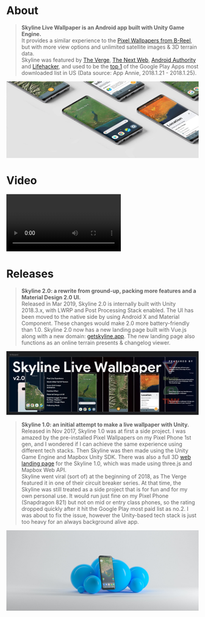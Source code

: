 # About

> **Skyline Live Wallpaper is an Android app built with Unity Game Engine.**   
It provides a similar experience to the [Pixel Wallpapers from B-Reel](https://www.b-reel.com/work/google-pixel-wallpapers), but with more view options and unlimited satellite images & 3D terrain data.  
Skyline was featured by [The Verge](https://www.theverge.com/circuitbreaker/2018/1/20/16909558/skyline-android-app-wallpaper-live-map-location), [The Next Web](https://thenextweb.com/apps/2018/01/22/get-a-birds-eye-view-of-your-location-on-your-android-home-screen-with-this-live-wallpaper/), [Android Authority](https://www.androidauthority.com/skyline-pixel-2-style-live-wallpaper-831213/) and [Lifehacker](https://lifehacker.com/this-android-app-turns-any-location-into-an-interactive-1822205429), and used to be the [top 1](https://www.appannie.com/apps/google-play/top-chart/?country=US&category=1&device=&date=2018-01-22&feed=All&rank_sorting_type=rank&page_number=0&page_size=100&table_selections=) of the Google Play Apps most downloaded list in US (Data source: App Annie, 2018.1.21 - 2018.1.25).

![S10](s10mockup.jpg)

# Video
<video class="video-js vjs-default-skin vjs-big-play-centered" controls data='{ "fluid": true, "techOrder": ["youtube"], "sources": [{ "type": "video/youtube", "src": "https://www.youtube.com/watch?v=v6bcGHqtQL0"}] }' > </video>
  
# Releases
> **Skyline 2.0: a rewrite from ground-up, packing more features and a Material Design 2.0 UI.**   
> Released in Mar 2019, Skyline 2.0 is internally built with Unity 2018.3.x, with LWRP and Post Processing Stack enabled. The UI has been moved to the native side by using Android X and Material Component. These changes would make 2.0 more battery-friendly than 1.0. 
> Skyline 2.0 now has a new landing page built with Vue.js along with a new domain: [getskyline.app](https://getskyline.app/). The new landing page also functions as an online terrain presents & changelog viewer.

![The 2.0 Version](skyline2mockup.jpg)

> **Skyline 1.0: an initial attempt to make a live wallpaper with Unity.**  
Released in Nov 2017, Skyline 1.0 was at first a side project. I was amazed by the pre-installed Pixel Wallpapers on my Pixel Phone 1st gen, and I wondered if I can achieve the same experience using different tech stacks. Then Skyline was then made using the Unity Game Engine and Mapbox Unity SDK. There was also a full 3D [web landing page](https://github.com/JustinFincher/ProjectSkylineLandingWebGL) for the Skyline 1.0, which was made using three.js and Mapbox Web API.  
Skyline went viral (sort of) at the beginning of 2018, as The Verge featured it in one of their circuit breaker series. At that time, the Skyline was still treated as a side project that is for fun and for my own personal use. It would run just fine on my Pixel Phone (Snapdragon 821) but not on mid or entry class phones, so the rating dropped quickly after it hit the Google Play most paid list as no.2. I was about to fix the issue, however the Unity-based tech stack is just too heavy for an always background alive app.

![The 1.0 Version](skyline1mockup.jpg)
